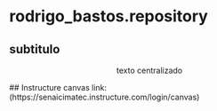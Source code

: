 # rodrigo_bastos.repository

## subtitulo
<p align="center">
  texto centralizado
  </p>
## Instructure canvas link:
  (https://senaicimatec.instructure.com/login/canvas)
